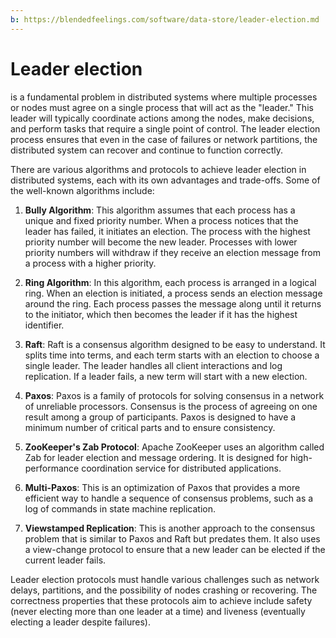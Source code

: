 ```yaml
---
b: https://blendedfeelings.com/software/data-store/leader-election.md
---
```


# Leader election 
is a fundamental problem in distributed systems where multiple processes or nodes must agree on a single process that will act as the "leader." This leader will typically coordinate actions among the nodes, make decisions, and perform tasks that require a single point of control. The leader election process ensures that even in the case of failures or network partitions, the distributed system can recover and continue to function correctly.

There are various algorithms and protocols to achieve leader election in distributed systems, each with its own advantages and trade-offs. Some of the well-known algorithms include:

1. **Bully Algorithm**: This algorithm assumes that each process has a unique and fixed priority number. When a process notices that the leader has failed, it initiates an election. The process with the highest priority number will become the new leader. Processes with lower priority numbers will withdraw if they receive an election message from a process with a higher priority.

2. **Ring Algorithm**: In this algorithm, each process is arranged in a logical ring. When an election is initiated, a process sends an election message around the ring. Each process passes the message along until it returns to the initiator, which then becomes the leader if it has the highest identifier.

3. **Raft**: Raft is a consensus algorithm designed to be easy to understand. It splits time into terms, and each term starts with an election to choose a single leader. The leader handles all client interactions and log replication. If a leader fails, a new term will start with a new election.

4. **Paxos**: Paxos is a family of protocols for solving consensus in a network of unreliable processors. Consensus is the process of agreeing on one result among a group of participants. Paxos is designed to have a minimum number of critical parts and to ensure consistency.

5. **ZooKeeper's Zab Protocol**: Apache ZooKeeper uses an algorithm called Zab for leader election and message ordering. It is designed for high-performance coordination service for distributed applications.

6. **Multi-Paxos**: This is an optimization of Paxos that provides a more efficient way to handle a sequence of consensus problems, such as a log of commands in state machine replication.

7. **Viewstamped Replication**: This is another approach to the consensus problem that is similar to Paxos and Raft but predates them. It also uses a view-change protocol to ensure that a new leader can be elected if the current leader fails.

Leader election protocols must handle various challenges such as network delays, partitions, and the possibility of nodes crashing or recovering. The correctness properties that these protocols aim to achieve include safety (never electing more than one leader at a time) and liveness (eventually electing a leader despite failures).